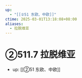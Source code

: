 ```yaml
---
up:
  - "[[②51 东欧、中欧]]"
ctime: 2025-03-01T13:18:08+08:00
aliases:
  - 拉脱维亚
---
```


# ②511.7 拉脱维亚

- up: [[②51 东欧、中欧]]

